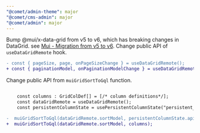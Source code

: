 ```yaml
---
"@comet/admin-theme": major
"@comet/cms-admin": major
"@comet/admin": major
---
```


Bump @mui/x-data-grid from v5 to v6, which has breaking changes in DataGrid. see [Mui - Migration from v5 to v6](https://mui.com/x/migration/migration-data-grid-v5).
Change public API of `useDataGridRemote` hook.

```diff
- const { pageSize, page, onPageSizeChange } = useDataGridRemote();
+ const { paginationModel, onPaginationModelChange } = useDataGridRemote(); // paginationModel is an object with pageSize, page and onPageSizeChange
```

Change public API from `muiGridSortToGql` function.

```diff

    const columns : GridColDef[] = [/* column definitions*/];
    const dataGridRemote = useDataGridRemote();
    const persistentColumnState = usePersistentColumnState("persistent_column_state");

-  muiGridSortToGql(dataGridRemote.sortModel, persistentColumnState.apiRef);
+  muiGridSortToGql(dataGridRemote.sortModel, columns);
```
